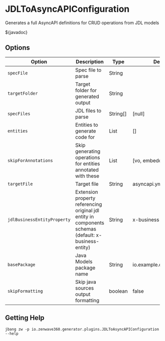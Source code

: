 # JDLToAsyncAPIConfiguration

Generates a full AsyncAPI definitions for CRUD operations from JDL models

${javadoc}

## Options


| **Option**                  | **Description**                                                                                       | **Type** | **Default**             | **Values** |
|-----------------------------|-------------------------------------------------------------------------------------------------------|----------|-------------------------|------------|
| `specFile`                  | Spec file to parse                                                                                    | String   |                         |            |
| `targetFolder`              | Target folder for generated output                                                                    | String   |                         |            |
| `specFiles`                 | JDL files to parse                                                                                    | String[] | [null]                  |            |
| `entities`                  | Entities to generate code for                                                                         | List     | []                      |            |
| `skipForAnnotations`        | Skip generating operations for entities annotated with these                                          | List     | [vo, embedded, skip]    |            |
| `targetFile`                | Target file                                                                                           | String   | asyncapi.yml            |            |
| `jdlBusinessEntityProperty` | Extension property referencing original jdl entity in components schemas (default: x-business-entity) | String   | x-business-entity       |            |      
| `basePackage`               | Java Models package name                                                                              | String   | io.example.domain.model |            |
| `skipFormatting`            | Skip java sources output formatting                                                                   | boolean  | false                   |            |

## Getting Help

```shell
jbang zw -p io.zenwave360.generator.plugins.JDLToAsyncAPIConfiguration --help
```
